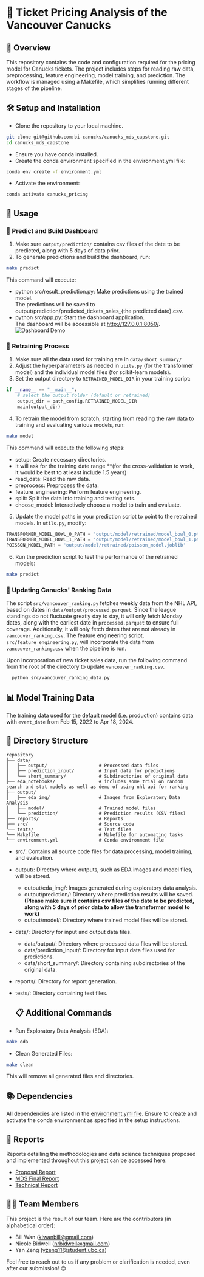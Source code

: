 # 🏒 Ticket Pricing Analysis of the Vancouver Canucks
## 📝 Overview
This repository contains the code and configuration required for the pricing model for Canucks tickets. The project includes steps for reading raw data, preprocessing, feature engineering, model training, and prediction. The workflow is managed using a Makefile, which simplifies running different stages of the pipeline.

## 🛠️ Setup and Installation
- Clone the repository to your local machine.
```bash
git clone git@github.com:bi-canucks/canucks_mds_capstone.git
cd canucks_mds_capstone
```
- Ensure you have conda installed.
- Create the conda environment specified in the environment.yml file:
```bash
conda env create -f environment.yml
```
- Activate the environment:
```bash
conda activate canucks_pricing
```

## 🚀 Usage

### 🎯 Predict and Build Dashboard
1. Make sure `output/prediction/` contains csv files of the date to be predicted, along with 5 days of data prior.
2. To generate predictions and build the dashboard, run:
```bash
make predict
```
This command will execute:
- python src/result_prediction.py: Make predictions using the trained model.\
The predictions will be saved to output/prediction/predicted_tickets_sales_{the predicted date}.csv.
- python src/app.py: Start the dashboard application.\
The dashboard will be accessible at http://127.0.0.1:8050/.
![Dashboard Demo](https://github.com/bi-canucks/canucks_mds_capstone/blob/main/output/prediction/dashboard_demo.gif)

### 🔄 Retraining Process

1. Make sure all the data used for training are in `data/short_summary/`
2. Adjust the hyperparameters as needed in `utils.py` (for the transformer model) and the individual model files (for scikit-learn models).
3. Set the output directory to `RETRAINED_MODEL_DIR` in your training script:
```python
if __name__ == "__main__":
    # select the output folder (default or retrained)
    output_dir = path_config.RETRAINED_MODEL_DIR
    main(output_dir)
```
4. To retrain the model from scratch, starting from reading the raw data to training and evaluating various models, run:
```bash
make model
```
This command will execute the following steps:
- setup: Create necessary directories.
- It will ask for the training date range **(for the cross-validation to work, it would be best to at least include 1.5 years)
- read_data: Read the raw data.
- preprocess: Preprocess the data. 
- feature_engineering: Perform feature engineering.
- split: Split the data into training and testing sets.
- choose_model: Interactively choose a model to train and evaluate.

5. Update the model paths in your prediction script to point to the retrained models. In `utils.py`, modify:
```python
TRANSFORMER_MODEL_BOWL_0_PATH = 'output/model/retrained/model_bowl_0.pth'
TRANSFORMER_MODEL_BOWL_1_PATH = 'output/model/retrained/model_bowl_1.pth'
POISSON_MODEL_PATH = 'output/model/retrained/poisson_model.joblib'
```
6. Run the prediction script to test the performance of the retrained models:
```bash
make predict
```

### 🥇 Updating Canucks' Ranking Data

The script `src/vancouver_ranking.py` fetches weekly data from the NHL API, based on dates in `data/output/processed.parquet`.  Since the league standings do not fluctuate greatly day to day, it will only fetch Monday dates, along with the earliest date in `processed.parquet` to ensure full coverage. Additionally, it will only fetch dates that are not already in `vancouver_ranking.csv`. The feature engineering script, `src/feature_engineering.py`, will incorporate the data from `vancouver_ranking.csv` when the pipeline is run.

Upon incorporation of new ticket sales data, run the following command from the root of the directory to update `vancouver_ranking.csv`.

```bash
  python src/vancouver_ranking_data.py
```


## 📊 Model Training Data
The training data used for the default model (i.e. production) contains data with `event_date` from Feb 15, 2022 to Apr 18, 2024.

## 📂 Directory Structure
```plaintext
repository
├── data/
│   ├── output/                   # Processed data files
│   ├── prediction_input/         # Input data for predictions
│   └── short_summary/            # Subdirectories of original data
├── eda_notebooks/                # includes some trial on random search and stat models as well as demo of using nhl api for ranking
├── output/
│   ├── eda_img/                  # Images from Exploratory Data Analysis
│   ├── model/                    # Trained model files
│   └── prediction/               # Prediction results (CSV files)
├── reports/                      # Reports
├── src/                          # Source code
└── tests/                        # Test files
└── Makefile                      # Makefile for automating tasks
└── environment.yml               # Conda environment file
```

- src/: Contains all source code files for data processing, model training, and evaluation.
- output/: Directory where outputs, such as EDA images and model files, will be stored.
  - output/eda_img/: Images generated during exploratory data analysis.
  - output/prediction/: Directory where prediction results will be saved. **(Please make sure it contains csv files of the date to be predicted, along with 5 days of prior data to allow the transformer model to work)**
  - output/model/: Directory where trained model files will be stored.
- data/: Directory for input and output data files.
  - data/output/: Directory where processed data files will be stored.
  - data/prediction_input/: Directory for input data files used for predictions.
  - data/short_summary/: Directory containing subdirectories of the original data.
- reports/: Directory for report generation.
- tests/: Directory containing test files.

  ## 📋 Additional Commands
- Run Exploratory Data Analysis (EDA):
```bash
make eda
```
- Clean Generated Files:
```bash
make clean
```
This will remove all generated files and directories.

## 📚 Dependencies
All dependencies are listed in the [environment.yml file](environment.yml). Ensure to create and activate the conda environment as specified in the setup instructions.

## 📑 Reports

Reports detailing the methodologies and data science techniques proposed and implemented throughout this project can be accessed here:
- [Proposal Report](reports/_build/pdf/book.pdf)
- [MDS Final Report](reports/final_report.pdf)
- [Technical Report](reports/technical_report.pdf) 


## 🙋‍♂️ Team Members
This project is the result of our team. Here are the contributors (in alphabetical order):
- Bill Wan (klwanbill@gmail.com)
- Nicole Bidwell (nrbidwell@gmail.com)
- Yan Zeng (yzeng11@student.ubc.ca)

Feel free to reach out to us if any problem or clarification is needed, even after our submission! 😊
  
